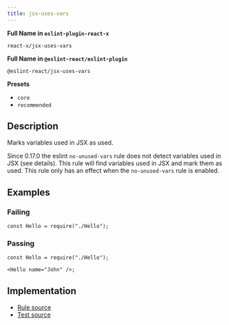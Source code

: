 ```yaml
---
title: jsx-uses-vars
---
```


**Full Name in `eslint-plugin-react-x`**

```plain copy
react-x/jsx-uses-vars
```

**Full Name in `@eslint-react/eslint-plugin`**

```plain copy
@eslint-react/jsx-uses-vars
```

**Presets**

- `core`
- `recommended`

## Description

Marks variables used in JSX as used.

Since 0.17.0 the eslint `no-unused-vars` rule does not detect variables used in JSX (see details). This rule will find variables used in JSX and mark them as used.
This rule only has an effect when the `no-unused-vars` rule is enabled.

## Examples

### Failing

```tsx
const Hello = require("./Hello");
```

### Passing

```tsx
const Hello = require("./Hello");

<Hello name="John" />;
```

## Implementation

- [Rule source](https://github.com/Rel1cx/eslint-react/tree/main/packages/plugins/eslint-plugin-react-x/src/rules/jsx-uses-vars.ts)
- [Test source](https://github.com/Rel1cx/eslint-react/tree/main/packages/plugins/eslint-plugin-react-x/src/rules/jsx-uses-vars.spec.ts)
